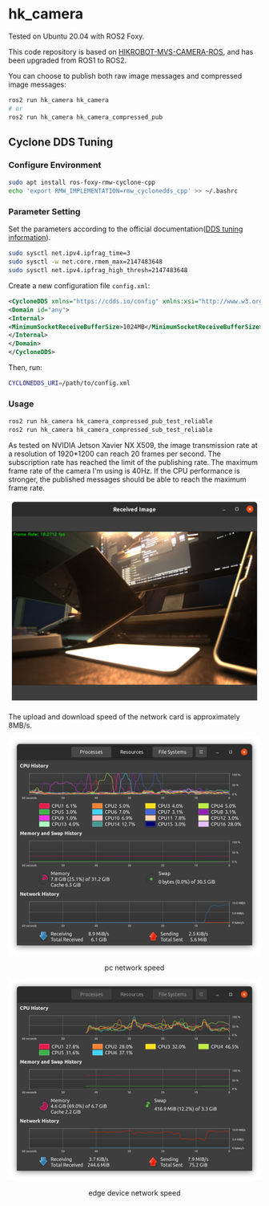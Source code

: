 # hk_camera

Tested on Ubuntu 20.04 with ROS2 Foxy.

This code repository is based on [HIKROBOT-MVS-CAMERA-ROS](https://github.com/luckyluckydadada/HIKROBOT-MVS-CAMERA-ROS), and has been upgraded from ROS1 to ROS2.

You can choose to publish both raw image messages and compressed image messages:
```bash
ros2 run hk_camera hk_camera
# or
ros2 run hk_camera hk_camera_compressed_pub
```

## Cyclone DDS Tuning

### Configure Environment

```bash
sudo apt install ros-foxy-rmw-cyclone-cpp
echo 'export RMW_IMPLEMENTATION=rmw_cyclonedds_cpp' >> ~/.bashrc
```

### Parameter Setting

Set the parameters according to the official documentation([DDS tuning information](https://docs.ros.org/en/foxy/How-To-Guides/DDS-tuning.html#cross-vendor-tuning)).

```bash
sudo sysctl net.ipv4.ipfrag_time=3
sudo sysctl -w net.core.rmem_max=2147483648
sudo sysctl net.ipv4.ipfrag_high_thresh=2147483648
```

Create a new configuration file `config.xml`:
```xml
<CycloneDDS xmlns="https://cdds.io/config" xmlns:xsi="http://www.w3.org/2001/XMLSchema-instance" xsi:schemaLocation="https://cdds.io/config https://raw.githubusercontent.com/eclipse-cyclonedds/cyclonedds/master/etc/cyclonedds.xsd">
<Domain id="any">
<Internal>
<MinimumSocketReceiveBufferSize>1024MB</MinimumSocketReceiveBufferSize>
</Internal>
</Domain>
</CycloneDDS>
```

Then, run:
```bash
CYCLONEDDS_URI=/path/to/config.xml
```

### Usage

```bash
ros2 run hk_camera hk_camera_compressed_pub_test_reliable
ros2 run hk_camera hk_camera_compressed_sub_test_reliable
```

As tested on NVIDIA Jetson Xavier NX X509, the image transmission rate at a resolution of 1920*1200 can reach 20 frames per second. The subscription rate has reached the limit of the publishing rate. The maximum frame rate of the camera I'm using is 40Hz. If the CPU performance is stronger, the published messages should be able to reach the maximum frame rate.

![](docs/images/CycloneDDSTuning.png)

The upload and download speed of the network card is approximately 8MB/s.

![](docs/images/pc_network_speed.png)
<center>pc network speed</center>

![](docs/images/edge_device_network_speed.png)
<center>edge device network speed</center>